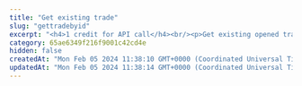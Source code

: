 ```yaml
---
title: "Get existing trade"
slug: "gettradebyid"
excerpt: "<h4>1 credit for API call</h4><br/><p>Get existing opened trade.</p>"
category: 65ae6349f216f9001c42cd4e
hidden: false
createdAt: "Mon Feb 05 2024 11:38:10 GMT+0000 (Coordinated Universal Time)"
updatedAt: "Mon Feb 05 2024 11:38:14 GMT+0000 (Coordinated Universal Time)"
---
```

